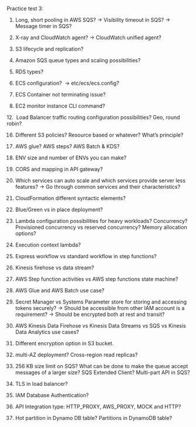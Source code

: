 Practice test 3:
1. Long, short pooling in AWS SQS? -> Visibility timeout in SQS? -> Message timer in SQS?

2. X-ray and CloudWatch agent? -> CloudWatch unified agent?

5. S3 lifecycle and replication?

7. Amazon SQS queue types and scaling possibilities? 

8. RDS types?

9. ECS configuration?  -> etc/ecs/ecs.config?

10. ECS Container not terminating issue?

11. EC2 monitor instance CLI command?

12.  Load Balancer traffic routing configuration possibilities? Geo, round robin?

16. Different S3 policies? Resource based or whatever? What’s principle?

17. AWS glue? AWS steps? AWS Batch & KDS?

18. ENV size and number of ENVs you can make?

21. CORS and mapping in API gateway?

26. Which services can auto scale and which services provide server less features? -> Go through common services and their characteristics?

27. CloudFormation different syntactic elements? 

29. Blue/Green vs in place deployment?

30. Lambda configuration possibilities for heavy workloads? Concurrency? Provisioned concurrency vs reserved concurrency? Memory allocation options?

31. Execution context lambda? 

32. Express workflow vs standard workflow in step functions?

36. Kinesis firehose vs data stream?

37. AWS Step function activities vs AWS step functions state machine?

38. AWS Glue and AWS Batch use case?

39. Secret Manager vs Systems Parameter store for storing and accessing tokens securely? -> Should be accessible from other IAM account is a requirement? -> Should be encrypted both at rest and transit?

47. AWS Kinesis Data Firehose vs Kinesis Data Streams vs SQS vs Kinesis Data Analytics use cases?

48. Different encryption option in S3 bucket.

51. multi-AZ deployment? Cross-region read replicas?

53. 256 KB size limit on SQS? What can be done to make the queue accept messages of a larger size? SQS Extended Client? Multi-part API in SQS?

55. TLS in load balancer? 

58. IAM Database Authentication? 

59. API Integration type: HTTP_PROXY, AWS_PROXY, MOCK and HTTP?

65. Hot partition in Dynamo DB table? Partitions in DynamoDB table? 